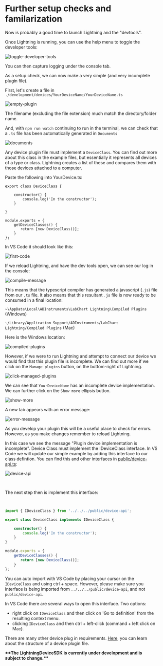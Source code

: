 # Further setup checks and familarization

Now is probably a good time to launch Lightning and the "devtools".

Once Lightning is running, you can use the help menu to toggle the developer tools:

![toggle-developer-tools](images/toggle-developer-tools.png)

You can then capture logging under the console tab.

As a setup check, we can now make a very simple (and very incomplete plugin file).

First, let's create a file in `./development/devices/YourDeviceName/YourDeviceName.ts`

![empty-plugin](./images/empty-plugin.png)

The filename (excluding the file extension) much match the directory/folder name.

And, with `npm run watch` continuing to run in the terminal, we can check that a `.ts` file has been automatically generated in `Documents`

<image rel="preload" src="images/documents.png" alt="documents" as="font" type="font/woff2" crossorigin="anonymous">
<!-- ![documents](images/documents.png) -->

Any device plugin file must implement a `DeviceClass`. You can find out more about this class in the example files, but essentially it represents all devices of a type or class. Lightning creates a list of these and compares them with those devices attached to a computer.

Paste the following into YourDevice.ts:

```
export class DeviceClass {

    constructor() {
        console.log('In the constructor');
    }

}

module.exports = {
    getDeviceClasses() {
       return [new DeviceClass()];
    }
};
```

In VS Code it should look like this:

![first-code](https://github.com/adinstruments/LightningDeviceSDK/raw/update-readme/images/first-code.PNG)


If we reload Lightning, and have the dev tools open, we can see our log in the console:

![compile-message](images/compile-message.png)

This means that the typescript compiler has generated a javascript (`.js`) file from our `.ts` file. It also means that this resultant `.js` file is now ready to be consumed in a final location:

`~\AppData\Local\ADInstruments\LabChart Lightning\Compiled Plugins` (Windows)

`~/Library/Application Support/ADInstruments/LabChart Lightning/Compiled Plugins` (Mac)

Here is the Windows location:

![compiled-plugins](images/compiled-plugins.png)

However, if we were to run Lightning and attempt to connect our device we would find that this plugin file is incomplete. We can find out more if we click on the `Manage plugins` button, on the bottom-right of Lightning.

![click-managed-plugins](images/click-managed-plugins.png)

We can see that `YourDeviceName` has an incomplete device implementation. We can further click on the `Show more` ellipsis button.

![show-more](images/show-more.png)

A new tab appears with an error message:

![error-message](images/error-message.png)

As you develop your plugin this will be a useful place to check for errors. However, as you make changes remember to reload Lightning.

In this case we see the message "Plugin device implementation is incomplete". Device Class must implement the IDeviceClass interface. In VS Code we will update our simple example by adding this interface to our class defintion. You can find this and other interfaces in [public/device-api.ts](public/device-api.ts):

![device-api](images/device-api.png)

<br/>

The next step then is implement this interface:

<br/>

```ts
import { IDeviceClass } from '../../../public/device-api';

export class DeviceClass implements IDeviceClass {

    constructor() {
        console.log('In the constructor');
    }
}

module.exports = {
    getDeviceClasses() {
       return [new DeviceClass()];
    }
};
```

You can auto import with VS Code by placing your cursor on the `IDeviceClass` and using ctrl + space. However, please make sure you interface is being imported from `../../../public/device-api`, and not `public/device-api`. 

In VS Code there are several ways to open this interface. Two options:
 - right click on `IDeviceClass` and then click on 'Go to definition' from the resulting context menu.
 - clicking `IDeviceClass` and then ctrl + left-click (command + left click on Mac).

There are many other device plug in requirements. [Here](OVERVIEW.md), you can learn about the structure of a device plugin file.  


**\*\*The LightningDeviceSDK is currently under development and is subject to change.\*\***

